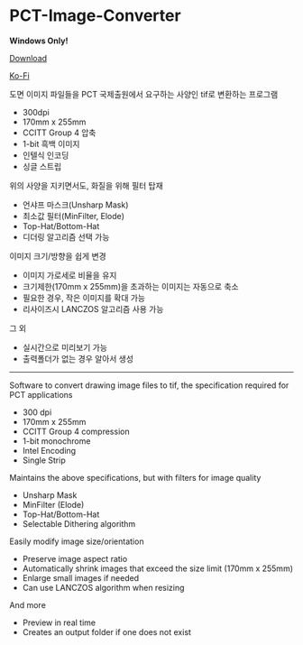 # PCT-Image-Converter

**Windows Only!**

[Download](https://github.com/iygfa/PCT-Image-Converter/releases/download/v0.1.0/PCTImageConverter.0.1.0.exe)

[Ko-Fi](https://ko-fi.com/gwlee)

도면 이미지 파일들을 PCT 국제출원에서 요구하는 사양인 tif로 변환하는 프로그램
- 300dpi
- 170mm x 255mm
- CCITT Group 4 압축
- 1-bit 흑백 이미지
- 인텔식 인코딩
- 싱글 스트립

위의 사양을 지키면서도, 화질을 위해 필터 탑재
- 언샤프 마스크(Unsharp Mask)
- 최소값 필터(MinFilter, Elode)
- Top-Hat/Bottom-Hat
- 디더링 알고리즘 선택 가능

이미지 크기/방향을 쉽게 변경
- 이미지 가로세로 비율을 유지
- 크기제한(170mm x 255mm)을 초과하는 이미지는 자동으로 축소
- 필요한 경우, 작은 이미지를 확대 가능
- 리사이즈시 LANCZOS 알고리즘 사용 가능

그 외
- 실시간으로 미리보기 가능
- 출력폴더가 없는 경우 알아서 생성

----------------------------------------------------------------------

Software to convert drawing image files to tif, the specification required for PCT applications
- 300 dpi
- 170mm x 255mm
- CCITT Group 4 compression
- 1-bit monochrome
- Intel Encoding
- Single Strip

Maintains the above specifications, but with filters for image quality
- Unsharp Mask
- MinFilter (Elode)
- Top-Hat/Bottom-Hat
- Selectable Dithering algorithm

Easily modify image size/orientation
- Preserve image aspect ratio
- Automatically shrink images that exceed the size limit (170mm x 255mm)
- Enlarge small images if needed
- Can use LANCZOS algorithm when resizing

And more
- Preview in real time
- Creates an output folder if one does not exist

